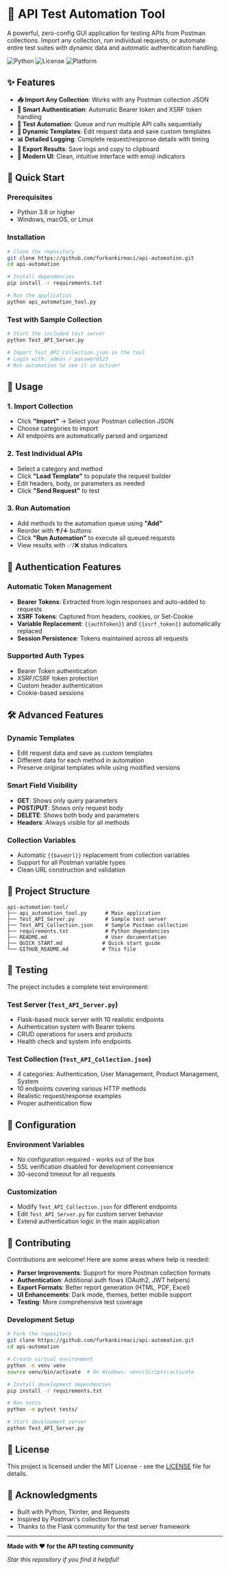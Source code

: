 # 🚀 API Test Automation Tool

A powerful, zero-config GUI application for testing APIs from Postman collections. Import any collection, run individual requests, or automate entire test suites with dynamic data and automatic authentication handling.

![Python](https://img.shields.io/badge/Python-3.8+-blue.svg)
![License](https://img.shields.io/badge/License-MIT-green.svg)
![Platform](https://img.shields.io/badge/Platform-Windows%20%7C%20macOS%20%7C%20Linux-lightgrey.svg)

## ✨ Features

- **📥 Import Any Collection**: Works with any Postman collection JSON
- **🔐 Smart Authentication**: Automatic Bearer token and XSRF token handling
- **🤖 Test Automation**: Queue and run multiple API calls sequentially
- **🎯 Dynamic Templates**: Edit request data and save custom templates
- **📊 Detailed Logging**: Complete request/response details with timing
- **💾 Export Results**: Save logs and copy to clipboard
- **🎨 Modern UI**: Clean, intuitive interface with emoji indicators

## 🚀 Quick Start

### Prerequisites
- Python 3.8 or higher
- Windows, macOS, or Linux

### Installation
```bash
# Clone the repository
git clone https://github.com/furkankirmaci/api-automation.git
cd api-automation

# Install dependencies
pip install -r requirements.txt

# Run the application
python api_automation_tool.py
```

### Test with Sample Collection
```bash
# Start the included test server
python Test_API_Server.py

# Import Test_API_Collection.json in the tool
# Login with: admin / password123
# Run automation to see it in action!
```

## 📖 Usage

### 1. Import Collection
- Click **"Import"** → Select your Postman collection JSON
- Choose categories to import
- All endpoints are automatically parsed and organized

### 2. Test Individual APIs
- Select a category and method
- Click **"Load Template"** to populate the request builder
- Edit headers, body, or parameters as needed
- Click **"Send Request"** to test

### 3. Run Automation
- Add methods to the automation queue using **"Add"**
- Reorder with **↑/↓** buttons
- Click **"Run Automation"** to execute all queued requests
- View results with ✅/❌ status indicators

## 🔐 Authentication Features

### Automatic Token Management
- **Bearer Tokens**: Extracted from login responses and auto-added to requests
- **XSRF Tokens**: Captured from headers, cookies, or Set-Cookie
- **Variable Replacement**: `{{authToken}}` and `{{xsrf_token}}` automatically replaced
- **Session Persistence**: Tokens maintained across all requests

### Supported Auth Types
- Bearer Token authentication
- XSRF/CSRF token protection
- Custom header authentication
- Cookie-based sessions

## 🛠️ Advanced Features

### Dynamic Templates
- Edit request data and save as custom templates
- Different data for each method in automation
- Preserve original templates while using modified versions

### Smart Field Visibility
- **GET**: Shows only query parameters
- **POST/PUT**: Shows only request body
- **DELETE**: Shows both body and parameters
- **Headers**: Always visible for all methods

### Collection Variables
- Automatic `{{baseUrl}}` replacement from collection variables
- Support for all Postman variable types
- Clean URL construction and validation

## 📁 Project Structure

```
api-automation-tool/
├── api_automation_tool.py      # Main application
├── Test_API_Server.py          # Sample test server
├── Test_API_Collection.json    # Sample Postman collection
├── requirements.txt            # Python dependencies
├── README.md                   # User documentation
├── QUICK_START.md             # Quick start guide
└── GITHUB_README.md           # This file
```

## 🧪 Testing

The project includes a complete test environment:

### Test Server (`Test_API_Server.py`)
- Flask-based mock server with 10 realistic endpoints
- Authentication system with Bearer tokens
- CRUD operations for users and products
- Health check and system info endpoints

### Test Collection (`Test_API_Collection.json`)
- 4 categories: Authentication, User Management, Product Management, System
- 10 endpoints covering various HTTP methods
- Realistic request/response examples
- Proper authentication flow

## 🔧 Configuration

### Environment Variables
- No configuration required - works out of the box
- SSL verification disabled for development convenience
- 30-second timeout for all requests

### Customization
- Modify `Test_API_Collection.json` for different endpoints
- Edit `Test_API_Server.py` for custom server behavior
- Extend authentication logic in the main application

## 🤝 Contributing

Contributions are welcome! Here are some areas where help is needed:

- **Parser Improvements**: Support for more Postman collection formats
- **Authentication**: Additional auth flows (OAuth2, JWT helpers)
- **Export Formats**: Better report generation (HTML, PDF, Excel)
- **UI Enhancements**: Dark mode, themes, better mobile support
- **Testing**: More comprehensive test coverage

### Development Setup
```bash
# Fork the repository
git clone https://github.com/furkankirmaci/api-automation.git
cd api-automation

# Create virtual environment
python -m venv venv
source venv/bin/activate  # On Windows: venv\Scripts\activate

# Install development dependencies
pip install -r requirements.txt

# Run tests
python -m pytest tests/

# Start development server
python Test_API_Server.py
```

## 📝 License

This project is licensed under the MIT License - see the [LICENSE](LICENSE) file for details.

## 🙏 Acknowledgments

- Built with Python, Tkinter, and Requests
- Inspired by Postman's collection format
- Thanks to the Flask community for the test server framework

---

**Made with ❤️ for the API testing community**

*Star this repository if you find it helpful!*
